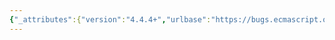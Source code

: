 ```yaml
---
{"_attributes":{"version":"4.4.4+","urlbase":"https://bugs.ecmascript.org/","maintainer":"dherman@mozilla.com"},"bug":{"bug_id":1847,"creation_ts":"2013-08-27 11:44:00 -0700","short_desc":"15.19.3.1.1: monospaced \"%Generator%\"","delta_ts":"2013-09-27 14:47:28 -0700","product":"Draft for 6th Edition","component":"editorial issue","version":"Rev 17: August 23, 2013 Draft","rep_platform":"All","op_sys":"All","bug_status":"RESOLVED","resolution":"FIXED","priority":"Normal","bug_severity":"minor","everconfirmed":true,"reporter":{"uid":"jmdyck","name":"Michael Dyck"},"assigned_to":{"uid":"allen","name":"Allen Wirfs-Brock"},"long_desc":[{"commentid":5255,"comment_count":0,"who":{"uid":"jmdyck","name":"Michael Dyck"},"bug_when":"2013-08-27 11:44:40 -0700","thetext":"In 15.19.3.1.1 \"GeneratorFunction (p1, p2, … , pn, body)\",\nstep 16.a says:\n    Let F be the result of calling FunctionAllocate\n    with arguments %Generator% and \"generator\".\nwhere '%Generator%' is in a monospaced font.\n\nChange it to a serif font."},{"commentid":5340,"comment_count":1,"who":{"uid":"allen","name":"Allen Wirfs-Brock"},"bug_when":"2013-09-09 13:42:15 -0700","thetext":"fixed in rev19 editor's draft\n\n25.3.1.1"},{"commentid":5545,"comment_count":2,"who":{"uid":"allen","name":"Allen Wirfs-Brock"},"bug_when":"2013-09-27 14:47:28 -0700","thetext":"fixed in rev19"}]}}
---
```

